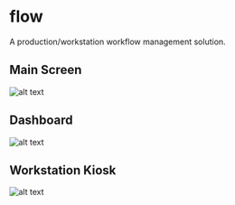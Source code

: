 # flow
A production/workstation workflow management solution.

## Main Screen
![alt text](https://i.ibb.co/FX6W9t7/main.png)

## Dashboard
![alt text](https://i.ibb.co/qJZB8w3/dash.png)

## Workstation Kiosk
![alt text](https://i.ibb.co/fv68d0w/workstation.png)
